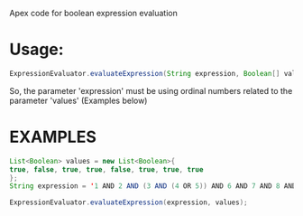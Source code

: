 Apex code for boolean expression evaluation

# Usage:
```java
ExpressionEvaluator.evaluateExpression(String expression, Boolean[] values){ ... });
```
So, the parameter 'expression' must be using ordinal numbers related to the parameter 'values'  (Examples below)

# EXAMPLES
```java
List<Boolean> values = new List<Boolean>{
true, false, true, true, false, true, true, true
};
String expression = '1 AND 2 AND (3 AND (4 OR 5)) AND 6 AND 7 AND 8 AND 9 AND 10';

ExpressionEvaluator.evaluateExpression(expression, values);
```
